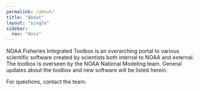```yaml
---
permalink: /about/
title: "About"
layout: "single"
sidebar:
  nav: "docs"
---
```


NOAA Fisheries Integrated Toolbox is an overarching portal to various scientific software created by scientists both internal to NOAA and external.  The toolbox is overseen by the NOAA National Modeling team.  General updates about the toolbox and new software will be listed herein.

For questions, contact the team: